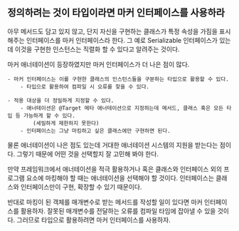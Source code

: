 ## 정의하려는 것이 타입이라면 마커 인터페이스를 사용하라

아무 메서드도 담고 있지 않고, 단지 자신을 구현하는 클래스가 특정 속성을 가짐을 표시해주는 인터페이스를
마커 인터페이스라 한다.
그 예로 Serializable 인터페이스가 있는데 이것을 구현한 인스턴스는 직렬화 할 수 있다고 알려주는 것이다.

마커 애너테이션이 등장하였지만 마커 인터페이스가 더 나은 점이 많다.
```
- 마커 인터페이스는 이를 구현한 클래스의 인스턴스들을 구분하는 타입으로 활용할 수 있다.
    - 타입으로 활용하여 컴파일 시 오류를 찾을 수 있다.
    
- 적용 대상을 더 정밀하게 지정할 수 있다.
    - 애너테이션은 @Target 메타 애너테이션으로 지정하는데 메서드, 클래스 혹은 모든 타입 등 가능하게 할 수 있다.
        (세밀하게 제한하지 못한다)
    - 인터페이스는 그냥 마킹하고 싶은 클래스에만 구현하면 된다.
```

물론 애너테이션이 나은 점도 있는데 거대한 애너테이션 시스템의 지원을 받는다는 점이다.
그렇기 때문에 어떤 것을 선택할지 잘 고민해 봐야 한다.

만약 프레임워크에서 애너테이션을 적극 활용하거나 혹은 클래스와 인터페이스 외의 프로그램 요소에 마킹해야 할 때는
애너테이션을 선택해야 할 것이다. 
인터페이스는 클래스와 인터페이스만이 구현, 확장할 수 있기 때문이다.

반대로 마킹이 된 객체를 매개변수로 받는 메서드를 작성할 일이 있다면 마커 인터페이스를 활용하자.
잘못된 매개변수를 전달하는 오류를 컴파일 타임에 잡아낼 수 있을 것이다.
그러므로 타입으로 활용하려면 마커 인터페이스를 사용하자.